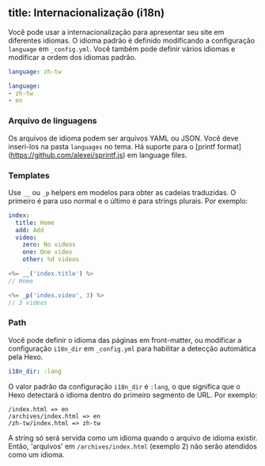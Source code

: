 title: Internacionalização (i18n)
---
Você pode usar a internacionalização para apresentar seu site em diferentes idiomas. O idioma padrão é definido modificando a configuração `language` em `_config.yml`. Você também pode definir vários idiomas e modificar a ordem dos idiomas padrão.

``` yaml
language: zh-tw

language:
- zh-tw
- en
```

### Arquivo de linguagens

Os arquivos de idioma podem ser arquivos YAML ou JSON. Você deve inseri-los na pasta `languages` no tema. Há suporte para o [printf format] (https://github.com/alexei/sprintf.js) em language files.

### Templates

Use `__` ou `_p` helpers em modelos para obter as cadeias traduzidas. O primeiro é para uso normal e o último é para strings plurais. Por exemplo:

``` yaml en.yml
index:
  title: Home
  add: Add
  video:
    zero: No videos
    one: One video
    other: %d videos
```

``` js
<%= __('index.title') %>
// Home

<%= _p('index.video', 3) %>
// 3 videos
```

### Path

Você pode definir o idioma das páginas em front-matter, ou modificar a configuração `i18n_dir` em `_config.yml` para habilitar a detecção automática pela Hexo.

``` yaml
i18n_dir: :lang
```

O valor padrão da configuração `i18n_dir` é `:lang`, o que significa que o Hexo detectará o idioma dentro do primeiro segmento de URL. Por exemplo:

``` plain
/index.html => en
/archives/index.html => en
/zh-tw/index.html => zh-tw
```

A string só será servida como um idioma quando o arquivo de idioma existir. Então, 'arquivos' em `/archives/index.html` (exemplo 2) não serão atendidos como um idioma.
